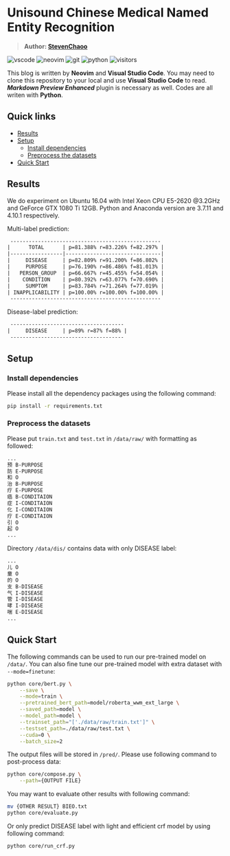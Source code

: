 # Unisound Chinese Medical Named Entity Recognition

> **Author: [StevenChaoo](https://github.com/StevenChaoo)**

![vscode](https://img.shields.io/badge/visual_studio_code-007acc?style=flat&logo=visual-studio-code&logoColor=ffffff) ![neovim](https://img.shields.io/badge/Neovim-57a143?style=flat&logo=Neovim&logoColor=ffffff) ![git](https://img.shields.io/badge/Git-f05032?style=flat-square&logo=git&logoColor=ffffff) ![python](https://img.shields.io/badge/Python-3776ab?style=flat&logo=Python&logoColor=ffffff) ![visitors](https://visitor-badge.glitch.me/badge?style=flat-square&page_id=StevenChaoo.Paper-Reading&left_color=grey&right_color=blue)

This blog is written by **Neovim** and **Visual Studio Code**. You may need to clone this repository to your local and use **Visual Studio Code** to read. ***Markdown Preview Enhanced*** plugin is necessary as well. Codes are all writen with **Python**.

## Quick links

- [Results](#results)
- [Setup](#setup)
  - [Install dependencies](#install-dependencies)
  - [Preprocess the datasets](#preprocess-the-datasets)
- [Quick Start](#quick-start)

## Results

We do experiment on Ubuntu 16.04 with Intel Xeon CPU E5-2620 @3.2GHz and GeForce GTX 1080 Ti 12GB. Python and Anaconda version are 3.7.11 and 4.10.1 respectively.

Multi-label prediction:
```txt
 -------------------------------------------------
|      TOTAL      | p=81.388% r=83.226% f=82.297% |
|-----------------|-------------------------------|
|     DISEASE     | p=82.809% r=91.200% f=86.802% |
|     PURPOSE     | p=76.190% r=86.486% f=81.013% |
|   PERSON_GROUP  | p=66.667% r=45.455% f=54.054% |
|    CONDITION    | p=80.392% r=63.077% f=70.690% |
|     SUMPTOM     | p=83.784% r=71.264% f=77.019% |
| INAPPLICABILITY | p=100.00% r=100.00% f=100.00% |
 -------------------------------------------------
```

Disease-label prediction:
```txt
 -------------------------------------
|     DISEASE     | p=89% r=87% f=88% |
 -------------------------------------
```

## Setup

### Install dependencies

Please install all the dependency packages using the following command:

```bash
pip install -r requirements.txt
```

### Preprocess the datasets

Please put `train.txt` and `test.txt` in `/data/raw/` with formatting as followed:

```txt
...
预 B-PURPOSE
防 E-PURPOSE
和 O
治 B-PURPOSE
疗 E-PURPOSE
癌 B-CONDITAION
症 I-CONDITAION
化 I-CONDITAION
疗 E-CONDITAION
引 O
起 O
...
```

Directory `/data/dis/` contains data with only DISEASE label:

```txt
...
儿 O
童 O
的 O
支 B-DISEASE
气 I-DISEASE
管 I-DISEASE
哮 I-DISEASE
喘 E-DISEASE
...
```

## Quick Start

The following commands can be used to run our pre-trained model on `/data/`. You can also fine tune our pre-trained model with extra dataset with `--mode=finetune`:

```bash
python core/bert.py \
    --save \
    --mode=train \
    --pretrained_bert_path=model/roberta_wwm_ext_large \
    --saved_path=model \
    --model_path=model \
    --trainset_path="['./data/raw/train.txt']" \
    --testset_path=./data/raw/test.txt \
    --cuda=0 \
    --batch_size=2
```

The output files will be stored in `/pred/`. Please use following command to post-process data:

```bash
python core/compose.py \
    --path={OUTPUT FILE}
```

You may want to evaluate other results with following command:

```bash
mv {OTHER RESULT} BIEO.txt
python core/evaluate.py
```

Or only predict DISEASE label with light and efficient crf model by using following command:

```bash
python core/run_crf.py
```
